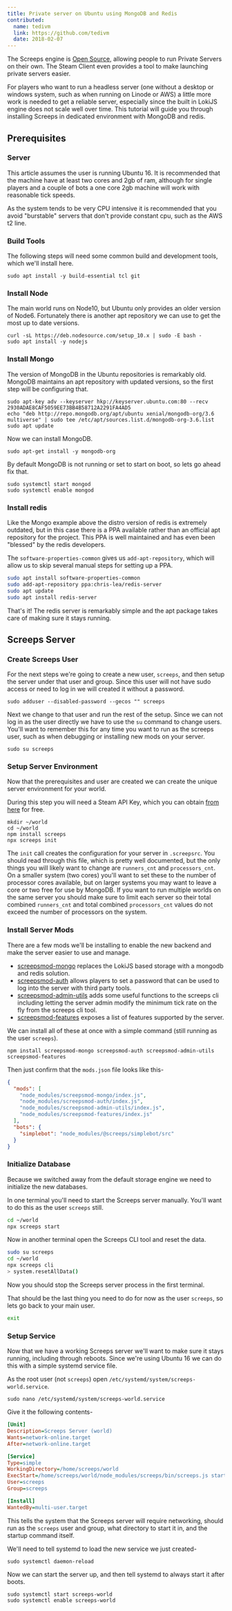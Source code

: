 ```yaml
---
title: Private server on Ubuntu using MongoDB and Redis
contributed:
  name: tedivm
  link: https://github.com/tedivm
  date: 2018-02-07
---
```


The Screeps engine is [Open Source](https://github.com/screeps/screeps), allowing people to run Private Servers on their own. The Steam Client even provides a tool to make launching private servers easier.

For players who want to run a headless server (one without a desktop or windows system, such as when running on Linode or AWS) a little more work is needed to get a reliable server, especially since the built in LokiJS engine does not scale well over time. This tutorial will guide you through installing Screeps in dedicated environment with MongoDB and redis.

## Prerequisites

### Server

This article assumes the user is running Ubuntu 16. It is recommended that the machine have at least two cores and 2gb of ram, although for single players and a couple of bots a one core 2gb machine will work with reasonable tick speeds.

As the system tends to be very CPU intensive it is recommended that you avoid "burstable" servers that don't provide constant cpu, such as the AWS t2 line.

### Build Tools

The following steps will need some common build and development tools, which we'll install here.

```shell
sudo apt install -y build-essential tcl git
```

### Install Node

The main world runs on Node10, but Ubuntu only provides an older version of Node6. Fortunately there is another apt repository we can use to get the most up to date versions.

```shell
curl -sL https://deb.nodesource.com/setup_10.x | sudo -E bash -
sudo apt install -y nodejs
```

### Install Mongo

The version of MongoDB in the Ubuntu repositories is remarkably old. MongoDB maintains an apt repository with updated versions, so the first step will be configuring that.

```shell
sudo apt-key adv --keyserver hkp://keyserver.ubuntu.com:80 --recv 2930ADAE8CAF5059EE73BB4B58712A2291FA4AD5
echo "deb http://repo.mongodb.org/apt/ubuntu xenial/mongodb-org/3.6 multiverse" | sudo tee /etc/apt/sources.list.d/mongodb-org-3.6.list
sudo apt update
```

Now we can install MongoDB.

```shell
sudo apt-get install -y mongodb-org
```

By default MongoDB is not running or set to start on boot, so lets go ahead fix that.

```shell
sudo systemctl start mongod
sudo systemctl enable mongod
```

### Install redis

Like the Mongo example above the distro version of redis is extremely outdated, but in this case there is a PPA available rather than an official apt repository for the project. This PPA is well maintained and has even been "blessed" by the redis developers.

The `software-properties-common` gives us `add-apt-repository`, which will allow us to skip several manual steps for setting up a PPA.

```bash
sudo apt install software-properties-common
sudo add-apt-repository ppa:chris-lea/redis-server
sudo apt update
sudo apt install redis-server
```

That's it! The redis server is remarkably simple and the apt package takes care of making sure it stays running.

## Screeps Server

### Create Screeps User

For the next steps we're going to create a new user, `screeps`, and then setup the server under that user and group. Since this user will not have sudo access or need to log in we will created it without a password.

```shell
sudo adduser --disabled-password --gecos "" screeps
```

Next we change to that user and run the rest of the setup. Since we can not log in as the user directly we have to use the `su` command to change users. You'll want to remember this for any time you want to run as the screeps user, such as when debugging or installing new mods on your server.

```shell
sudo su screeps
```

### Setup Server Environment

Now that the prerequisites and user are created we can create the unique server environment for your world.

During this step you will need a Steam API Key, which you can obtain [from here](https://steamcommunity.com/dev/apikey) for free.

```shell
mkdir ~/world
cd ~/world
npm install screeps
npx screeps init
```

The `init` call creates the configuration for your server in `.screepsrc`. You should read through this file, which is pretty well documented, but the only things you will likely want to change are `runners_cnt` and `processors_cnt`. On a smaller system (two cores) you'll want to set these to the number of processor cores available, but on larger systems you may want to leave a core or two free for use by MongoDB. If you want to run multiple worlds on the same server you should make sure to limit each server so their total combined `runners_cnt` and total combined `processors_cnt` values do not exceed the number of processors on the system.

### Install Server Mods

There are a few mods we'll be installing to enable the new backend and make the server easier to use and manage.

- [screepsmod-mongo](https://github.com/ScreepsMods/screepsmod-mongo) replaces the LokiJS based storage with a mongodb and redis solution.
- [screepsmod-auth](https://github.com/ScreepsMods/screepsmod-auth) allows players to set a password that can be used to log into the server with third party tools.
- [screepsmod-admin-utils](https://github.com/ScreepsMods/screepsmod-admin-utils) adds some useful functions to the screeps cli including letting the server admin modify the minimum tick rate on the fly from the screeps cli tool.
- [screepsmod-features](https://github.com/ScreepsMods/screepsmod-features) exposes a list of features supported by the server.

We can install all of these at once with a simple command (still running as the user `screeps`).

```shell
npm install screepsmod-mongo screepsmod-auth screepsmod-admin-utils screepsmod-features
```

Then just confirm that the `mods.json` file looks like this-

```json
{
  "mods": [
    "node_modules/screepsmod-mongo/index.js",
    "node_modules/screepsmod-auth/index.js",
    "node_modules/screepsmod-admin-utils/index.js",
    "node_modules/screepsmod-features/index.js"
  ],
  "bots": {
    "simplebot": "node_modules/@screeps/simplebot/src"
  }
}
```

### Initialize Database

Because we switched away from the default storage engine we need to initialize the new databases.

In one terminal you'll need to start the Screeps server manually. You'll want to do this as the user `screeps` still.

```bash
cd ~/world
npx screeps start
```

Now in another terminal open the Screeps CLI tool and reset the data.

```bash
sudo su screeps
cd ~/world
npx screeps cli
> system.resetAllData()
```

Now you should stop the Screeps server process in the first terminal.

That should be the last thing you need to do for now as the user `screeps`, so lets go back to your main user.

```bash
exit
```

### Setup Service

Now that we have a working Screeps server we'll want to make sure it stays running, including through reboots. Since we're using Ubuntu 16 we can do this with a simple systemd service file.

As the root user (not `screeps`) open `/etc/systemd/system/screeps-world.service`.

```shell
sudo nano /etc/systemd/system/screeps-world.service
```

Give it the following contents-

```ini
[Unit]
Description=Screeps Server (world)
Wants=network-online.target
After=network-online.target

[Service]
Type=simple
WorkingDirectory=/home/screeps/world
ExecStart=/home/screeps/world/node_modules/screeps/bin/screeps.js start
User=screeps
Group=screeps

[Install]
WantedBy=multi-user.target
```

This tells the system that the Screeps server will require networking, should run as the `screeps` user and group, what directory to start it in, and the startup command itself.

We'll need to tell systemd to load the new service we just created-

```shell
sudo systemctl daemon-reload
```

Now we can start the server up, and then tell systemd to always start it after boots.

```shell
sudo systemctl start screeps-world
sudo systemctl enable screeps-world
```
